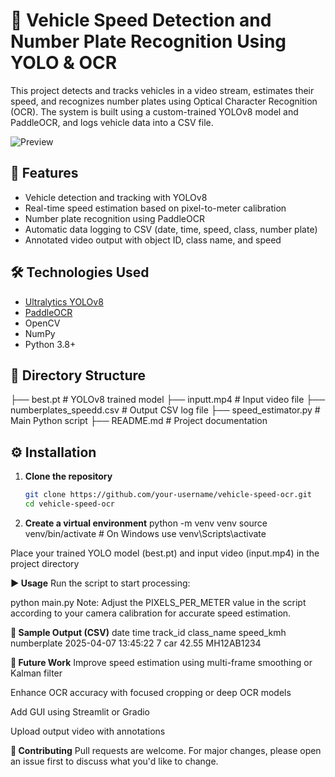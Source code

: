 # 🚗 Vehicle Speed Detection and Number Plate Recognition Using YOLO & OCR

This project detects and tracks vehicles in a video stream, estimates their speed, and recognizes number plates using Optical Character Recognition (OCR). The system is built using a custom-trained YOLOv8 model and PaddleOCR, and logs vehicle data into a CSV file.

![Preview](https://via.placeholder.com/800x400.png?text=Project+Demo+Preview) <!-- Replace with actual image/gif URL -->

## 📌 Features

- Vehicle detection and tracking with YOLOv8
- Real-time speed estimation based on pixel-to-meter calibration
- Number plate recognition using PaddleOCR
- Automatic data logging to CSV (date, time, speed, class, number plate)
- Annotated video output with object ID, class name, and speed

## 🛠️ Technologies Used

- [Ultralytics YOLOv8](https://github.com/ultralytics/ultralytics)
- [PaddleOCR](https://github.com/PaddlePaddle/PaddleOCR)
- OpenCV
- NumPy
- Python 3.8+

## 📁 Directory Structure

├── best.pt # YOLOv8 trained model ├── inputt.mp4 # Input video file ├── numberplates_speedd.csv # Output CSV log file ├── speed_estimator.py # Main Python script ├── README.md # Project documentation


## ⚙️ Installation

1. **Clone the repository**
   ```bash
   git clone https://github.com/your-username/vehicle-speed-ocr.git
   cd vehicle-speed-ocr

2. **Create a virtual environment**
python -m venv venv
source venv/bin/activate  # On Windows use venv\Scripts\activate

Place your trained YOLO model (best.pt) and input video (input.mp4) in the project directory

**▶️ Usage**
Run the script to start processing:

python main.py
Note: Adjust the PIXELS_PER_METER value in the script according to your camera calibration for accurate speed estimation.

**🧪 Sample Output (CSV)**
date	time	track_id	class_name	speed_kmh	numberplate
2025-04-07	13:45:22	7	car	42.55	MH12AB1234

**🧠 Future Work**
Improve speed estimation using multi-frame smoothing or Kalman filter

Enhance OCR accuracy with focused cropping or deep OCR models

Add GUI using Streamlit or Gradio

Upload output video with annotations

**🤝 Contributing**
Pull requests are welcome. For major changes, please open an issue first to discuss what you'd like to change.
